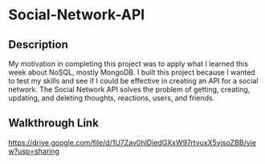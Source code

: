 # Social-Network-API

## Description
My motivation in completing this project was to apply what I learned this week about NoSQL, mostly MongoDB. I built this project because I wanted to test my skills and see if I could be effective in creating an API for a social network. The Social Network API solves the problem of getting, creating, updating, and deleting thoughts, reactions, users, and friends.   

## Walkthrough Link
https://drive.google.com/file/d/1U7Zav0hlDiedGXxW97rtvuxX5vjsoZBB/view?usp=sharing
